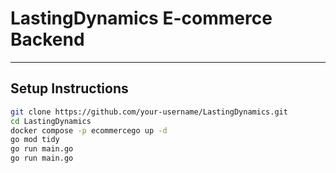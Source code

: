 # LastingDynamics E-commerce Backend
---
## Setup Instructions

```bash
git clone https://github.com/your-username/LastingDynamics.git
cd LastingDynamics
docker compose -p ecommercego up -d
go mod tidy
go run main.go
go run main.go

